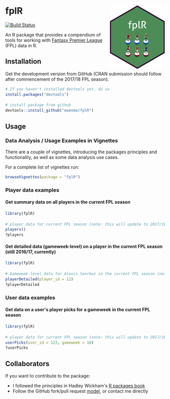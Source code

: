 
fplR <img src="fplHex.png" align="right" height="200" />
========================================================

[![Build Status](https://travis-ci.org/ewenme/fplR.png)](https://travis-ci.org/ewenme/fplR)

An R package that provides a compendium of tools for working with [Fantasy Premier League](https://fantasy.premierleague.com) (FPL) data in R.

Installation
------------

Get the development version from GitHub (CRAN submission should follow after commencement of the 2017/18 FPL season).

``` r
# If you haven't installed devtools yet, do so
install.packages("devtools")

# install package from github
devtools::install_github("ewenme/fplR")
```

Usage
-----

### Data Analysis / Usage Examples in Vignettes

There are a couple of vignettes, introducing the packages principles and functionality, as well as some data analysis use cases.

For a complete list of vignettes run:

``` r
browseVignettes(package = "fplR")
```

### Player data examples

#### Get summary data on all players in the current FPL season

``` r
library(fplR)

# player data for current FPL season (note: this will update to 2017/18 season once underway):
players()
?players
```

#### Get detailed data (gameweek-level) on a player in the current FPL season (still 2016/17, currently)

``` r
library(fplR)

# Gameweek-level data for Alexis Sanchez in the current FPL season (note: this will update to 2017/18 season once underway):
playerDetailed(player_id = 12)
?playerDetailed
```

### User data examples

#### Get data on a user's player picks for a gameweek in the current FPL season

``` r
library(fplR)

# player data for current FPL season (note: this will update to 2017/18 season once underway):
userPicks(user_id = 123, gameweek = 10)
?userPicks
```

Collaborators
-------------

If you want to contribute to the package:

-   I followed the principles in Hadley Wickham's [R packages book](http://r-pkgs.had.co.nz/)
-   Follow the GitHub fork/pull request [model](https://guides.github.com/introduction/flow/), or contact me directly

